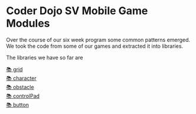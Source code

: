 # Coder Dojo SV Mobile Game Modules

Over the course of our six week program some common patterns emerged. We took
the code from some of our games and extracted it into libraries.

The libraries we have so far are

[:books: grid](grid.md)  
[:books: character](#)  
[:books: obstacle](#)  
[:books: controlPad](#)  
[:books: button](#)  


